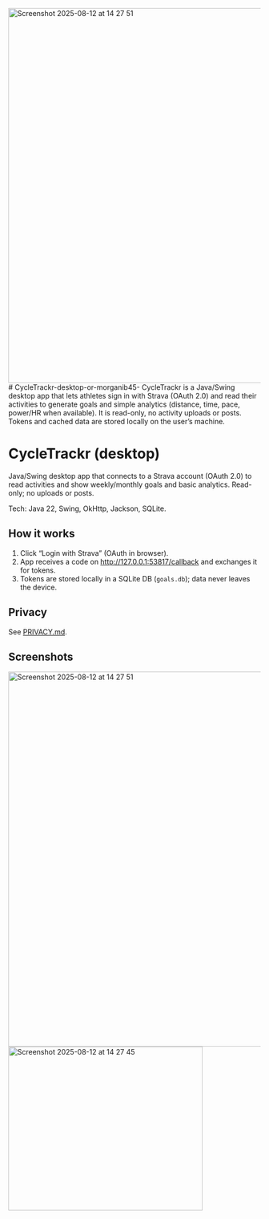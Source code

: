 <img width="914" height="748" alt="Screenshot 2025-08-12 at 14 27 51" src="https://github.com/user-attachments/assets/bc5a6228-d9b0-4afd-bb47-2be9fe41de65" /># CycleTrackr-desktop-or-morganib45-
CycleTrackr is a Java/Swing desktop app that lets athletes sign in with Strava (OAuth 2.0) and read their activities to generate goals and simple analytics (distance, time, pace, power/HR when available). It is read-only, no activity uploads or posts. Tokens and cached data are stored locally on the user’s machine.

#  CycleTrackr (desktop)
Java/Swing desktop app that connects to a Strava account (OAuth 2.0) to read activities
and show weekly/monthly goals and basic analytics. Read-only; no uploads or posts.

Tech: Java 22, Swing, OkHttp, Jackson, SQLite.

## How it works
1) Click “Login with Strava” (OAuth in browser).
2) App receives a code on http://127.0.0.1:53817/callback and exchanges it for tokens.
3) Tokens are stored locally in a SQLite DB (`goals.db`); data never leaves the device.

## Privacy
See [PRIVACY.md](./PRIVACY.md).

## Screenshots
<img width="914" height="748" alt="Screenshot 2025-08-12 at 14 27 51" src="https://github.com/user-attachments/assets/d36c26c6-79bf-40fc-9152-d6d6f00bcee2" />
<img width="388" height="327" alt="Screenshot 2025-08-12 at 14 27 45" src="https://github.com/user-attachments/assets/583b9c4f-7ee1-441c-9529-219ff8b45251" />
